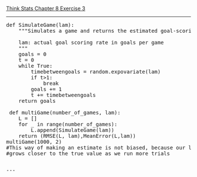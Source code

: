 [Think Stats Chapter 8 Exercise 3](http://greenteapress.com/thinkstats2/html/thinkstats2009.html#toc77)

---
<pre>
def SimulateGame(lam):
    """Simulates a game and returns the estimated goal-scoring rate.

    lam: actual goal scoring rate in goals per game
    """
    goals = 0
    t = 0
    while True:
        timebetweengoals = random.expovariate(lam)
        if t>1:
            break
        goals += 1
        t += timebetweengoals
    return goals
    
 def multiGame(number_of_games, lam):
    L = []
    for _ in range(number_of_games):
        L.append(SimulateGame(lam))
    return (RMSE(L, lam),MeanError(L,lam))
multiGame(1000, 2)
#This way of making an estimate is not biased, because our lambda value 
#grows closer to the true value as we run more trials

<pre/>
---
